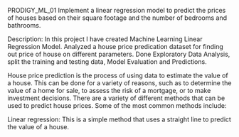 PRODIGY_ML_01
Implement a linear regression model to predict the prices of houses based on their square footage and the number of bedrooms and bathrooms.

Description:
In this project I have created Machine Learning Linear Regression Model. Analyzed a house price predication dataset for finding out price of house on different parameters. Done Exploratory Data Analysis, split the training and testing data, Model Evaluation and Predictions.

House price prediction is the process of using data to estimate the value of a house. This can be done for a variety of reasons, such as to determine the value of a home for sale, to assess the risk of a mortgage, or to make investment decisions. There are a variety of different methods that can be used to predict house prices. Some of the most common methods include:

Linear regression: This is a simple method that uses a straight line to predict the value of a house.
